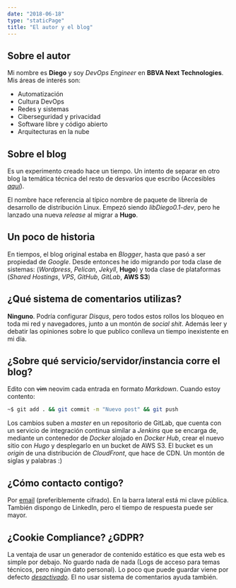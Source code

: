 ```yaml
---
date: "2018-06-18"
type: "staticPage"
title: "El autor y el blog"
---
```


## Sobre el autor
Mi nombre es **Diego** y soy _DevOps Engineer_ en **BBVA Next Technologies**. Mis áreas de interés son:

* Automatización
* Cultura DevOps
* Redes y sistemas
* Ciberseguridad y privacidad
* Software libre y código abierto
* Arquitecturas en la nube

## Sobre el blog
Es un experimento creado hace un tiempo. Un intento de separar en otro blog la temática técnica del resto de desvaríos que escribo (Accesibles *[aquí](https://blog.diegomunozbeltran.com)*).

El nombre hace referencia al típico nombre de paquete de librería de desarrollo de distribución Linux. Empezó siendo _libDiego0.1-dev_, pero he lanzado una nueva *release* al migrar a **Hugo**.

## Un poco de historia
En tiempos, el blog original estaba en *Blogger*, hasta que pasó a ser propiedad de *Google*. Desde entonces he ido migrando por toda clase de sistemas: (*Wordpress*, *Pelican*, *Jekyll*, **Hugo**) y toda clase de plataformas (*Shared Hostings*, *VPS*, *GitHub*, *GitLab*, **AWS S3**)

## ¿Qué sistema de comentarios utilizas?
**Ninguno**. Podría configurar *Disqus*, pero todos estos rollos los bloqueo en toda mi red y navegadores, junto a un montón de *social shit*. Además leer y debatir las opiniones sobre lo que publico conlleva un tiempo inexistente en mi día.

## ¿Sobre qué servicio/servidor/instancia corre el blog?
Edito con ~~vim~~ neovim cada entrada en formato _Markdown_. Cuando estoy contento:

```bash
~$ git add . && git commit -m "Nuevo post" && git push
```

Los cambios suben a *master* en un repositorio de GitLab, que cuenta con un servicio de integración continua similar a *Jenkins* que se encarga de, mediante un contenedor de *Docker* alojado en *Docker Hub*, crear el nuevo sitio con *Hugo* y desplegarlo en un bucket de AWS S3. El bucket es un *origin* de una distribución de *CloudFront*, que hace de CDN. Un montón de siglas y palabras :)

## ¿Cómo contacto contigo?
Por [email](https://www.diegomunozbeltran.com/es/email) (preferiblemente cifrado). En la barra lateral está mi clave pública. También dispongo de LinkedIn, pero el tiempo de respuesta puede ser mayor.

## ¿Cookie Compliance? ¿GDPR?
La ventaja de usar un generador de contenido estático es que esta web es simple por debajo. No guardo nada de nada (Logs de acceso para temas técnicos, pero ningún dato personal). Lo poco que puede guardar viene por defecto *[desactivado](https://gohugo.io/about/hugo-and-gdpr/)*. El no usar sistema de comentarios ayuda también.
